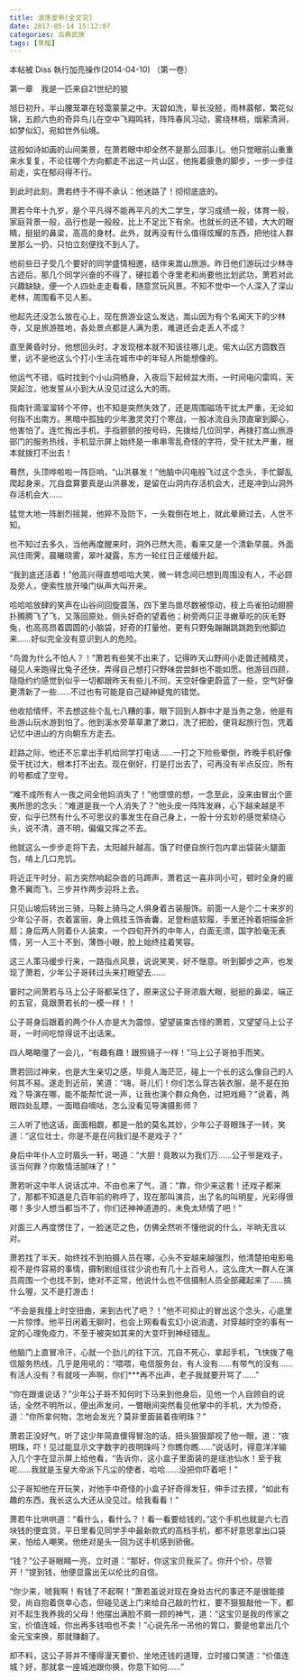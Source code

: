 ```yaml
---
title: 浪荡皇帝[全文完]
date: 2017-05-14 15:12:07
categories: 古典武俠
tags: [草榴]
---
```

本帖被 Diss 執行加亮操作(2014-04-10)
（第一卷）

第一章　我是一匹来自21世纪的狼

旭日初升，半山腰笼罩在轻霭蒙蒙之中。天碧如洗，草长没胫，雨林蓊郁，繁花似锦，五颜六色的奇异鸟儿在空中飞翔鸣转，阵阵春风习动，雾绕林梢，烟萦清涧，如梦似幻，宛如世外仙境。

这般如诗如画的山间美景，在萧若眼中却全然不是那么回事儿。他只觉眼前山重重来水复复，不论往哪个方向都走不出这一片山区，他拖着疲惫的脚步，一步一步往前走，实在郁闷得不行。

到此时此刻，萧若终于不得不承认：他迷路了！彻彻底底的。

萧若今年十九岁，是个平凡得不能再平凡的大二学生，学习成绩一般，体育一般，家庭背景一般，品行也是一般般，比上不足比下有余。也就长的还不错，大大的眼睛，挺挺的鼻梁，高高的身材。此外，就再没有什么值得炫耀的东西，把他往人群里那么一扔，只怕立刻便找不到人了。

他前些日子受几个要好的同学盛情相邀，结伴来嵩山旅游。昨日他们游玩过少林寺古迹后，那几个同学兴奋的不得了，硬拉着个寺里老和尚要他比划武功，萧若对此兴趣缺缺，便一个人四处走走看看，随意赏玩风景。不知不觉中一个人深入了深山老林，周围看不见人影。

他起先还没怎么放在心上，现在旅游业这么发达，嵩山因为有个名闻天下的少林寺，又是旅游胜地，各处景点都是人满为患，难道还会走丢人不成？

直至黄昏时分，他想回头时，才发现根本就不知该往哪儿走。偌大山区方圆数百里，远不是他这么个打小生活在城市中的年轻人所能想像的。

他运气不错，临时找到个小山洞栖身，入夜后下起倾盆大雨，一时间电闪雷鸣，天哭起泣，他发誓从小到大从没见过这么大的雨。

指南针滴溜溜转个不停，也不知是突然失效了，还是周围磁场干扰太严重，无论如何指不出南方。黑暗中孤独的少年激灵灵打个寒战，一股冰流自头顶直窜到脚心，他害怕了。连忙掏出手机，手指颤颤的按号码，先拨给几位同学，再拨打嵩山旅游部门的服务热线，手机显示屏上始终是一串串零乱奇怪的字符，受干扰太严重，根本就拨打不出去！

蓦然，头顶哗啦啦一阵巨响，“山洪暴发！”他脑中闪电般飞过这个念头，手忙脚乱爬起身来，兀自盘算要真是山洪暴发，是留在山洞内存活机会大，还是冲到山洞外存活机会大……

猛觉大地一阵剧烈摇晃，他猝不及防下，一头栽倒在地上，就此晕厥过去，人世不知。

也不知过去多久，当他再度醒来时，洞外已然大亮，看来又是一个清新早晨。外面风住雨霁，晨曦晓雾，翠叶凝露，东方一轮红日正缓缓升起。

“我到底还活着！”他高兴得直想哈哈大笑，微一转念间已想到周围没有人，不必顾及旁人，便索性放开嗓门纵声大叫开来。

哈哈哈放肆的笑声在山谷间回旋震荡，四下里鸟兽尽数被惊动，枝上鸟雀拍动翅膀扑腾腾飞了飞，又落回原处，侧头好奇的望着他；树旁两只正寻嫩草吃的灰毛野兔，也高高昂着圆圆的小脑袋，好奇的打量他，更有只野兔蹦蹦跳跳跑到他脚边来……好似完全没有意识到人的危险。

“鸟兽为什么不怕人？！”萧若有些笑不出来了，记得昨天山野间小走兽还贼精灵，碰见人来跑得比兔子还快，弄得自己想打只野味尝尝鲜也不能如愿。他游目四顾，隐隐约约感觉到似乎一切都跟昨天有些儿不同，天空好像更蔚蓝了一些，空气好像更清新了一些……不过也有可能是自己疑神疑鬼的错觉。

他收拾情怀，不去想这些个乱七八糟的事，眼下回到人群中才是当务之急，他是有些游山玩水游到怕了。他到溪水旁草草漱了漱口，洗了把脸，便背起旅行包，凭着记忆中进山的方向朝东方走去。

赶路之际，他还不忘拿出手机给同学打电话……一打之下险些晕倒，昨晚手机好像受干扰过大，根本打不出去。现在倒好，打是打出去了，可再没有半点反应，所有的号都成了空号。

“难不成所有人一夜之间全他妈消失了！”他恨恨的想，一念至此，没来由冒出个匪夷所思的念头：“难道是我一个人消失了？”他头皮一阵阵发麻，心下越来越是不安，似乎已然有什么不可思议的事发生在自己身上，一股十分玄妙的感觉萦绕心头，说不清，道不明，偏偏又挥之不去。

他就这么一步步走将下去，太阳越升越高，饿了时便自旅行包内拿出袋装火腿面包，啃上几口充饥。

将近正午时分，前方突然响起杂沓的马蹄声，萧若这一喜非同小可，顿时全身的疲惫不翼而飞，三步并作两步迎将上去。

只见山坡后转出三骑，马鞍上骑马之人俱身着古装服饰。前面一人是个二十来岁的少年公子哥，衣着富丽，身上佩挂玉饰香囊，足登粉底软履，手里还拎着把描金折扇；身后两人则着仆人装束，一个四旬开外的中年人，白面无须，国字脸毫无表情，另一人三十不到，薄唇小眼，脸上始终挂着笑容。

这三人策马缓步行来，一路指点风景，说说笑笑，好不惬意。听到脚步之声，也发现了萧若，少年公子哥转过头来打眼望去……

霎时之间萧若与马上公子哥都呆住了，原来这公子哥浓眉大眼，挺挺的鼻梁，端正的五官，竟跟萧若长的一模一样！！

公子哥身后跟着的两个仆人亦是大为震惊，望望装束古怪的萧若，又望望马上公子哥，一时间吃惊得说不出话来。

四人略略僵了一会儿，“有趣有趣！跟照镜子一样！”马上公子哥拍手而笑。

萧若回过神来，也是大生亲切之感，毕竟人海茫茫，碰上一个长的这么像自己的人何其不易。遂走到近前，笑道：“嗨，哥儿们！你们怎么穿古装衣服，是不是在拍戏？导演在哪，能不能帮忙说一声，让我也演个群众角色，过把戏瘾？”说着，两眼四处乱瞟，一面暗自嘀咕，怎么没看见导演摄影师？

三人听了他这话，面面相觑，都是一脸的莫名其妙，少年公子哥眼珠子一转，笑道：“这位壮士，你是不是在问我们是不是戏子？”

身后中年仆人立时眉头一轩，喝道：“大胆！竟敢以为我们万……公子爷是戏子，该当何罪？你敢情活腻味了！”

萧若听这中年人说话忒冲，不由也来了气，道：“靠，你少来这套！还戏子都来了，那都不知道是几百年前的称呼了，现在那叫演员，出了名的叫明星，光彩得很哪！多少人想当都当不了，你们还神神道道的，未免太矫情了吧！”

对面三人再度愣住了，一脸迷茫之色，仿佛全然听不懂他说的什么，半晌无言以对。

萧若找了半天，始终找不到拍摄人员在哪，心头不安越来越强烈，他清楚拍电影电视不是件容易的事情，摄制剧组往往少说也有几十上百号人，这么庞大一群人在演员周围一个也找不到，绝对不正常，他说什么也不信摄制人员全部藏起来了……搞什么喔，又不是打游击！

“不会是我撞上时空扭曲，来到古代了吧？！”他不可抑止的冒出这个念头，心底里一片惊悸。他平日闲着无聊时，也会上网看看玄幻小说消遣，对穿越时空的事有一定的心理免疫力，不至于被突如其来的大变吓到神经错乱。

他脑门上直冒冷汗，心就一个劲儿的往下沉，兀自不死心，拿起手机，飞快拨了电信服务热线，几乎是用吼的：“喂喂，电信服务台，有人没有……有带气的没有……有活人没有？有就吱一声啊，你们***再不出声，老子我就要开骂了……”

“你在跟谁说话？”少年公子哥不知何时下马来到他身后，见他一个人自顾自的说话，全然不明所以，便出声发问，一瞥眼间突然看见他掌中的手机，大为惊奇，道：“你所拿何物，怎地会发光？莫非里面装着夜明珠？”

萧若正没好气，听了这少年简直傻得冒泡的话，扭头狠狠鄙视了他一眼，道：“夜明珠，吓！见过能显示文字数字的夜明珠吗？你瞧你瞧……”说话时，得意洋洋输入几个字在显示屏上给他看，“告诉你，这小盒子里面装的是瑶池仙水！至于我呢……我就是玉皇大帝派下凡尘的使者，哈哈……没把你吓着吧！”

公子哥知他在开玩笑，对他手中奇怪的小盒子好奇得发狂，伸手过去摸，“如此有趣的东西，我长这么大还从没见过。给我看看！”

萧若牛比哄哄道：“看什么，看什么？！看一看要给钱的。”这个手机也就是六七百块钱的便宜货，平日里看见同学手中最新款式的高档手机，都不好意思拿出口袋来，怕给人嘲笑。他绝对是头一回为这手机感到骄傲。

“钱？”公子哥眼睛一亮，立时道：“那好，你这宝贝我买了。你开个价，尽管开！”提到钱，他便显露出无以伦比的自信。

“你少来，唬我啊！有钱了不起啊！”萧若虽说对现在身处古代的事还不是很能接受，尚自抱着侥幸心态，但碰见送上门来给自己敲的竹杠，要不狠狠敲他一下，都对不起生我养我的父母！他摆出满脸不屑一顾的神气，道：“这宝贝是我的传家之宝，价值连城，你出再多钱咱也不卖！”心说先吊一吊他的胃口，要是他拿出几个金元宝来换，那就赚翻了。

却不料，这公子哥并不懂得漫天要价、坐地还钱的道理，立时接口笑道：“价值连城？好，那就拿一座城池跟你换，你意下如何……”